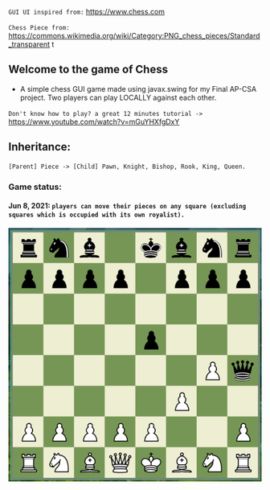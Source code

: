
`GUI UI inspired from:` https://www.chess.com

`Chess Piece from:` https://commons.wikimedia.org/wiki/Category:PNG_chess_pieces/Standard_transparent
t 
## Welcome to the game of Chess
* A simple chess GUI game made using javax.swing for my Final AP-CSA project. Two players can play LOCALLY against each other. 

`Don't know how to play? a great 12 minutes tutorial ->` https://www.youtube.com/watch?v=mGuYHXfgDxY

## Inheritance: 
    [Parent] Piece -> [Child] Pawn, Knight, Bishop, Rook, King, Queen. 

### Game status:
#### Jun 8, 2021: `players can move their pieces on any square (excluding squares which is occupied with its own royalist).`

![alt tag](chessBoard.png)





